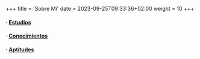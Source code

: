 +++
title = 'Sobre Mí'
date = 2023-09-25T09:33:36+02:00
weight = 10
+++

#### · [Estudios](estudios)

#### · [Conocimientos](conocimientos)

#### · [Aptitudes](aptitudes)